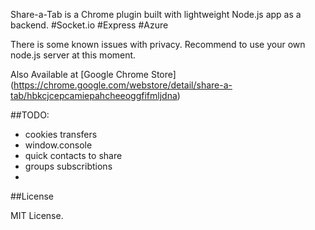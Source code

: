 Share-a-Tab is a Chrome plugin built with lightweight Node.js app as a backend. #Socket.io #Express #Azure 

There is some known issues with privacy. Recommend to use your own node.js server at this moment. 


Also Available at [Google Chrome Store] (https://chrome.google.com/webstore/detail/share-a-tab/hbkcjcepcamiepahcheeoggfifmljdna)

##TODO:

- cookies transfers
- window.console
- quick contacts to share
- groups subscribtions
- 

##License

MIT License.



